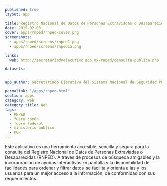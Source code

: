```yaml
---
published: true
layout: app

title: Registro Nacional de Datos de Personas Extraviadas o Desaparecidas | RNPED
date: 2015-02-03
cover: apps/rnped/rnped-cover.png
screenshots:
  - apps/rnped/screens/rnped1.png
  - apps/rnped/screens/rnped1a.png

links:
  web: http://secretariadoejecutivo.gob.mx/rnped/consulta-publica.php

datasets:


app_author: Secretariado Ejecutivo del Sistema Nacional de Seguridad Pública

permalink: "/apps/rnped.html"
section: apps
category: web
category_title: Web
tags:
  - RNPED
  - fuero común
  - fuero federal
  - ministerio público
  - PGR
---
```


Este aplicativo es una herramienta accesible, sencilla y segura para la consulta del Registro Nacional de Datos de Personas Extraviadas o Desaparecidas (RNPED). A través de procesos de búsqueda amigables y la incorporación de ayudas interactivas en pantalla y la disponibilidad de facilidades para ordenar y filtrar datos, se facilita y orienta a las y los usuarios para un mejor acceso a la información, de conformidad con sus requerimientos.